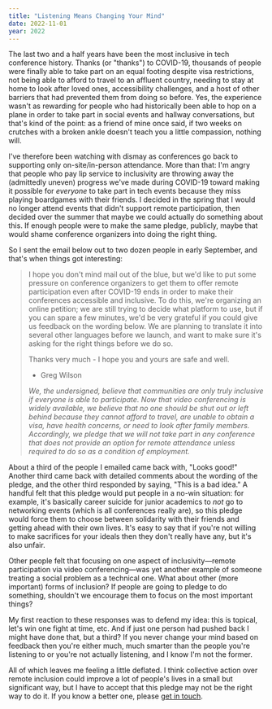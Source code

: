 ```yaml
---
title: "Listening Means Changing Your Mind"
date: 2022-11-01
year: 2022
---
```


The last two and a half years have been the most inclusive in tech conference history.
Thanks (or "thanks") to COVID-19,
thousands of people were finally able to take part on an equal footing despite visa restrictions,
not being able to afford to travel to an affluent country,
needing to stay at home to look after loved ones,
accessibility challenges,
and a host of other barriers that had prevented them from doing so before.
Yes, the experience wasn't as rewarding for people who had historically been able to hop on a plane
in order to take part in social events and hallway conversations,
but that's kind of the point:
as a friend of mine once said,
if two weeks on crutches with a broken ankle doesn't teach you a little compassion,
nothing will.

I've therefore been watching with dismay as conferences go back to supporting only on-site/in-person attendance.
More than that:
I'm angry that people who pay lip service to inclusivity
are throwing away the (admittedly uneven) progress we've made during COVID-19
toward making it possible for *everyone* to take part in tech events
because they miss playing boardgames with their friends.
I decided in the spring that I would no longer attend events that didn't support remote participation,
then decided over the summer that maybe we could actually do something about this.
If enough people were to make the same pledge,
publicly,
maybe that would shame conference organizers into doing the right thing.

So I sent the email below out to two dozen people in early September,
and that's when things got interesting:

> I hope you don't mind mail out of the blue,
> but we'd like to put some pressure on conference organizers to get them to offer remote participation even after COVID-19 ends
> in order to make their conferences accessible and inclusive.
> To do this,
> we're organizing an online petition;
> we are still trying to decide what platform to use,
> but if you can spare a few minutes,
> we'd be very grateful if you could give us feedback on the wording below.
> We are planning to translate it into several other languages before we launch,
> and want to make sure it's asking for the right things before we do so.
>
> Thanks very much - I hope you and yours are safe and well.
>
> - Greg Wilson
>
> *We, the undersigned, believe that communities are only truly inclusive if everyone is able to participate.
> Now that video conferencing is widely available,
> we believe that no one should be shut out or left behind because they cannot afford to travel,
> are unable to obtain a visa,
> have health concerns,
> or need to look after family members.
> Accordingly,
> we pledge that we will not take part in any conference that does not provide an option for remote attendance
> unless required to do so as a condition of employment.*

About a third of the people I emailed came back with, "Looks good!"
Another third came back with detailed comments about the wording of the pledge,
and the other third responded by saying, "This is a bad idea."
A handful felt that this pledge would put people in a no-win situation:
for example,
it's basically career suicide for junior academics to *not* go to networking events
(which is all conferences really are),
so this pledge would force them to choose between solidarity with their friends
and getting ahead with their own lives.
It's easy to say that if you're not willing to make sacrifices for your ideals
then they don't really have any,
but it's also unfair.

Other people felt that focusing on one aspect of inclusivity—remote participation
via video conferencing—was yet another example of someone treating a social problem
as a technical one.
What about other (more important) forms of inclusion?
If people are going to pledge to do something,
shouldn't we encourage them to focus on the most important things?

My first reaction to these responses was to defend my idea:
this is topical, let's win one fight at time, etc.
And if just one person had pushed back I might have done that,
but a third?
If you never change your mind based on feedback
then you're either much, much smarter than the people you're listening to
or you're not actually listening,
and I know I'm not the former.

All of which leaves me feeling a little deflated.
I think collective action over remote inclusion could improve a lot of people's lives
in a small but significant way,
but I have to accept that this pledge may not be the right way to do it.
If you know a better one,
please [get in touch](mailto:{{site.author.email}}).
